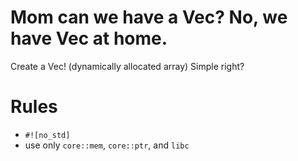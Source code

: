 # Mom can we have a Vec? No, we have Vec at home.
Create a Vec! (dynamically allocated array) Simple right?

# Rules
- `#![no_std]`
- use only `core::mem`, `core::ptr`, and `libc`
